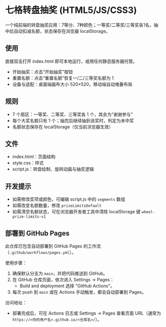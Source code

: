 # 七格转盘抽奖 (HTML5/JS/CSS3)

一个纯前端的转盘抽奖应用：7等分、7种颜色；一等奖/二等奖/三等奖各1名，抽中后自动扣减名额，状态保存在浏览器 localStorage。

## 使用

直接双击打开 index.html 即可本地运行，或用任何静态服务器托管。

- 开始抽奖：点击“开始抽奖”按钮
- 重置名额：点击“重置名额”恢复一/二/三等奖名额为 1
- 设备与适配：桌面端画布大小 520×520，移动端自动堆叠布局

## 规则

- 7 个扇区：一等奖、二等奖、三等奖各 1 个，其余为“谢谢参与”
- 每个大奖名额只有 1 个；抽完后继续抽到该奖时，判定为未中奖
- 名额状态保存在 localStorage（仅当前浏览器生效）

## 文件

- index.html：页面结构
- style.css：样式
- script.js：转盘绘制、旋转动画与抽奖逻辑

## 开发提示

- 如需修改奖项或颜色，可编辑 script.js 中的 `segments` 数组
- 如需改变名额数量，修改 `prizeLimitsDefault`
- 如需清空名额状态，可在浏览器开发者工具中清除 localStorage 键 `wheel-prize-limits-v1`

## 部署到 GitHub Pages

此仓库已包含自动部署到 GitHub Pages 的工作流（`.github/workflows/pages.yml`）。

使用步骤：
1. 确保默认分支为 `main`，并把代码推送到 GitHub。
2. 在 GitHub 仓库页面，依次进入 Settings → Pages：
   - Build and deployment 选择 "GitHub Actions"。
3. 每次 push 到 `main` 或在 Actions 手动触发，都会自动部署到 Pages。

访问地址：
- 部署完成后，可在 Actions 日志或 Settings → Pages 查看页面 URL（通常为 `https://<你的用户名>.github.io/<仓库名>/`）。
